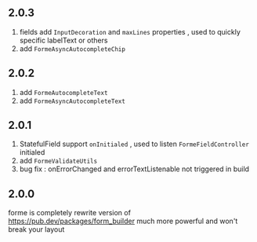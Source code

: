 ## 2.0.3

1. fields add `InputDecoration` and `maxLines` properties , used to quickly specific labelText or others
2. add `FormeAsyncAutocompleteChip`

## 2.0.2

1. add `FormeAutocompleteText`
2. add `FormeAsyncAutocompleteText`

## 2.0.1

1. StatefulField support `onInitialed` , used to listen `FormeFieldController` initialed
2. add `FormeValidateUtils`
3. bug fix : onErrorChanged and errorTextListenable not triggered in build 

## 2.0.0

forme is completely rewrite version of https://pub.dev/packages/form_builder much more powerful and won't break your layout